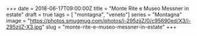 +++
date = 2018-06-17T09:00:00Z
title = "Monte Rite e Museo Messner in estate"
draft = true
tags = [ "montagna", "veneto"]
series = "Montagna"
image = "https://photos.smugmug.com/photos/i-295zjjZ/0/c95690ed/X3/i-295zjjZ-X3.jpg"
slug = "monte-rite-e-museo-messner-in-estate"
+++

